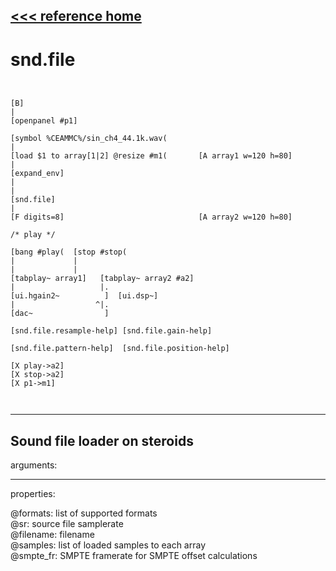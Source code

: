 [<<< reference home](ceammc_lib.md)
---

# snd.file

```


[B]
|
[openpanel #p1]

[symbol %CEAMMC%/sin_ch4_44.1k.wav(
|
[load $1 to array[1|2] @resize #m1(       [A array1 w=120 h=80]
|
[expand_env]
|
|
[snd.file]
|
[F digits=8]                              [A array2 w=120 h=80]

/* play */

[bang #play(  [stop #stop(
|             |
|             |
[tabplay~ array1]   [tabplay~ array2 #a2]
|                   |.
[ui.hgain2~          ]  [ui.dsp~]
|                  ^|.
[dac~                ]

[snd.file.resample-help] [snd.file.gain-help]

[snd.file.pattern-help]  [snd.file.position-help]

[X play->a2]
[X stop->a2]
[X p1->m1]

            
```
---
Sound file loader on steroids
---
arguments:


---
properties:

@formats: list of supported
            formats<br>
@sr: source file samplerate<br>
@filename: filename<br>
@samples: list of loaded samples to each
            array<br>
@smpte_fr: SMPTE
            framerate for SMPTE offset calculations<br>

